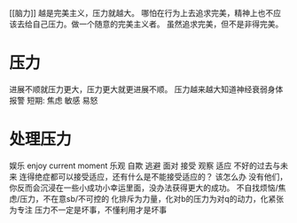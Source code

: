 [[脑力]]
越是完美主义，压力就越大。
哪怕在行为上去追求完美，精神上也不应该去给自己压力。做一个随意的完美主义者。
虽然追求完美，但不是非得完美。

# 压力
进展不顺就压力更大，压力更大就更进展不顺。
压力越来越大知道神经衰弱身体报警
短期: 焦虑 敏感 易怒
# 处理压力
娱乐
enjoy current moment
乐观 自欺 逃避
面对 接受 观察 适应 不好的过去与未来
	连得绝症都可以接受适应，还有什么是不能接受适应的？
该怎么办
	没有他们，你反而会沉浸在一些小成功小幸运里面，没办法获得更大的成功。
不自找烦恼/焦虑/压力，不在意sb/不可控的
化排斥为力量，化对b的压力为对q的动力，化紧张为专注
	压力不一定是坏事，不懂利用才是坏事